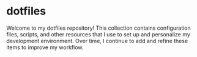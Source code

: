 # dotfiles

Welcome to my dotfiles repository! This collection contains configuration files, scripts, and other resources that I use to set up and personalize my development environment. Over time, I continue to add and refine these items to improve my workflow.
